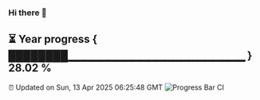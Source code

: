 ### Hi there 👋
⏳ Year progress { ████████▁▁▁▁▁▁▁▁▁▁▁▁▁▁▁▁▁▁▁▁▁▁ } 28.02 %
---
⏰ Updated on Sun, 13 Apr 2025 06:25:48 GMT
![Progress Bar CI](https://github.com/liununu/liununu/workflows/Progress%20Bar%20CI/badge.svg)
